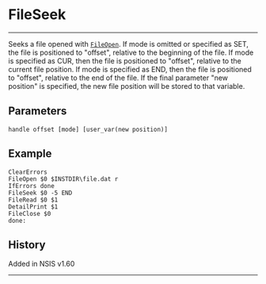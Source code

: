 # FileSeek

---

Seeks a file opened with [`FileOpen`][1]. If mode is omitted or specified as SET, the file is positioned to "offset", relative to the beginning of the file. If mode is specified as CUR, then the file is positioned to "offset", relative to the current file position. If mode is specified as END, then the file is positioned to "offset", relative to the end of the file. If the final parameter "new position" is specified, the new file position will be stored to that variable.

## Parameters

    handle offset [mode] [user_var(new position)]

## Example

	ClearErrors
	FileOpen $0 $INSTDIR\file.dat r
	IfErrors done
	FileSeek $0 -5 END
	FileRead $0 $1
	DetailPrint $1
	FileClose $0
	done:

## History

Added in NSIS v1.60

---

[1]: FileOpen.md